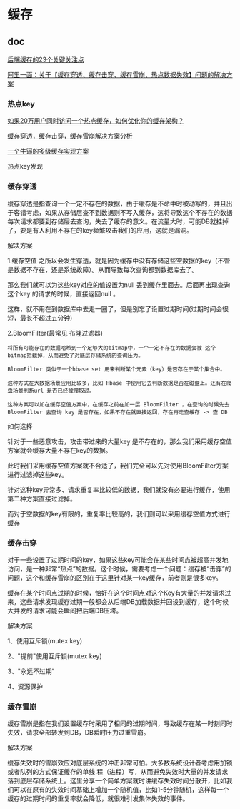 # 缓存

## doc

[后端缓存的23个关键关注点](https://mp.weixin.qq.com/s/yGh9hI-bz_yyrIdBFwwyqA)

[阿里一面：关于【缓存穿透、缓存击穿、缓存雪崩、热点数据失效】问题的解决方案](https://mp.weixin.qq.com/s/7gbJCeBKklTlAxU_vsrIxg)

### 热点key

[如果20万用户同时访问一个热点缓存，如何优化你的缓存架构？](https://mp.weixin.qq.com/s/RqBla4rg8ut3zEBKhyBo1w)

[缓存穿透，缓存击穿，缓存雪崩解决方案分析](https://mp.weixin.qq.com/s/UNZ7rQHYwvinMW5jkRI6gw)

[一个牛逼的多级缓存实现方案](https://mp.weixin.qq.com/s/SIv-vtMpSQqod3ou0CuGkQ)

热点key发现

### 缓存穿透

缓存穿透是指查询一个一定不存在的数据，由于缓存是不命中时被动写的，并且出于容错考虑，如果从存储层查不到数据则不写入缓存，这将导致这个不存在的数据每次请求都要到存储层去查询，失去了缓存的意义。在流量大时，可能DB就挂掉了，要是有人利用不存在的key频繁攻击我们的应用，这就是漏洞。

解决方案

1.缓存空值
   之所以会发生穿透，就是因为缓存中没有存储这些空数据的key（不管是数据不存在，还是系统故障）。从而导致每次查询都到数据库去了。
    
   那么我们就可以为这些key对应的值设置为null 丢到缓存里面去。后面再出现查询这个key 的请求的时候，直接返回null 。
    
   这样，就不用在到数据库中去走一圈了，但是别忘了设置过期时间(过期时间会很短，最长不超过五分钟)
       
2.BloomFilter(最常见 布隆过滤器)
    
    将所有可能存在的数据哈希到一个足够大的bitmap中，一个一定不存在的数据会被 这个bitmap拦截掉，从而避免了对底层存储系统的查询压力。
    
    BloomFilter 类似于一个hbase set 用来判断某个元素（key）是否存在于某个集合中。
    
    这种方式在大数据场景应用比较多，比如 Hbase 中使用它去判断数据是否在磁盘上。还有在爬虫场景判断url 是否已经被爬取过。
    
    这种方案可以加在缓存空值方案中，在缓存之前在加一层 BloomFilter ，在查询的时候先去 BloomFilter 去查询 key 是否存在，如果不存在就直接返回，存在再走查缓存 -> 查 DB

如何选择

针对于一些恶意攻击，攻击带过来的大量key 是不存在的，那么我们采用缓存空值方案就会缓存大量不存在key的数据。

此时我们采用缓存空值方案就不合适了，我们完全可以先对使用BloomFilter方案进行过滤掉这些key。

针对这种key异常多、请求重复率比较低的数据，我们就没有必要进行缓存，使用第二种方案直接过滤掉。

而对于空数据的key有限的，重复率比较高的，我们则可以采用缓存空值方式进行缓存




### 缓存击穿
对于一些设置了过期时间的key，如果这些key可能会在某些时间点被超高并发地访问，是一种非常“热点”的数据。这个时候，需要考虑一个问题：缓存被“击穿”的问题，这个和缓存雪崩的区别在于这里针对某一key缓存，前者则是很多key。

缓存在某个时间点过期的时候，恰好在这个时间点对这个Key有大量的并发请求过来，这些请求发现缓存过期一般都会从后端DB加载数据并回设到缓存，这个时候大并发的请求可能会瞬间把后端DB压垮。

解决方案

1、使用互斥锁(mutex key)

2、"提前"使用互斥锁(mutex key)

3、"永远不过期"

4、资源保护

### 缓存雪崩

缓存雪崩是指在我们设置缓存时采用了相同的过期时间，导致缓存在某一时刻同时失效，请求全部转发到DB，DB瞬时压力过重雪崩。

解决方案

缓存失效时的雪崩效应对底层系统的冲击非常可怕。大多数系统设计者考虑用加锁或者队列的方式保证缓存的单线 程（进程）写，从而避免失效时大量的并发请求落到底层存储系统上。这里分享一个简单方案就时讲缓存失效时间分散开，比如我们可以在原有的失效时间基础上增加一个随机值，比如1-5分钟随机，这样每一个缓存的过期时间的重复率就会降低，就很难引发集体失效的事件。